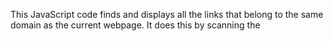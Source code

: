 This JavaScript code finds and displays all the links that belong to the same domain as the current webpage. 
It does this by scanning the <script> tags and the HTML content of the page.
After 3 seconds, it shows all the extracted URLs on the page.
